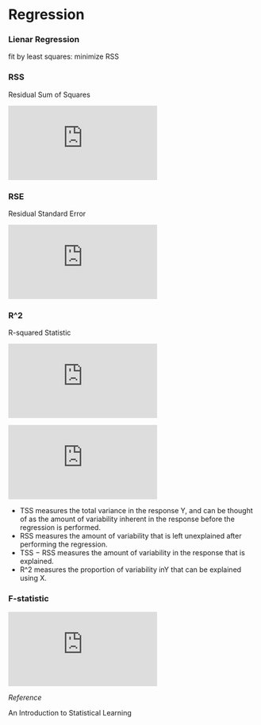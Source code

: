 Regression
==========

### Lienar Regression

fit by least squares: minimize RSS

### RSS

Residual Sum of Squares

![\textrm{RSS}=e_1^2+e_2^2+\cdots+e_n^2](http://latex.codecogs.com/gif.latex?%5Ctextrm%7BRSS%7D%3De_1%5E2&plus;e_2%5E2&plus;%5Ccdots&plus;e_n%5E2)

### RSE

Residual Standard Error

![\textrm{RSE}=\sqrt{\frac{1}{n-2}\textrm{RSS}}=\sqrt{\frac{1}{n-2}\sum_{i=1}^{n}(y_i-\hat{y}_i)^2}](http://latex.codecogs.com/gif.latex?%5Ctextrm%7BRSE%7D%3D%5Csqrt%7B%5Cfrac%7B1%7D%7Bn-2%7D%5Ctextrm%7BRSS%7D%7D%3D%5Csqrt%7B%5Cfrac%7B1%7D%7Bn-2%7D%5Csum_%7Bi%3D1%7D%5E%7Bn%7D%28y_i-%5Chat%7By%7D_i%29%5E2%7D)

### R^2

R-squared Statistic

![R^2=\frac{\textrm{TSS}-\textrm{RSS}}{\textrm{TSS}}=1-\frac{\textrm{RSS}}{\textrm{TSS}}](http://latex.codecogs.com/gif.latex?R%5E2%3D%5Cfrac%7B%5Ctextrm%7BTSS%7D-%5Ctextrm%7BRSS%7D%7D%7B%5Ctextrm%7BTSS%7D%7D%3D1-%5Cfrac%7B%5Ctextrm%7BRSS%7D%7D%7B%5Ctextrm%7BTSS%7D%7D)

![\textrm{TSS}=\sum(y_i-\bar{y})^2](http://latex.codecogs.com/gif.latex?%5Ctextrm%7BTSS%7D%3D%5Csum%28y_i-%5Cbar%7By%7D%29%5E2)

- TSS measures the total variance in the response Y, and can be thought of as the amount of variability inherent in the response before the regression is performed.
- RSS measures the amount of variability that is left unexplained after performing the regression.
- TSS − RSS measures the amount of variability in the response that is explained.
- R^2 measures the proportion of variability inY that can be explained using X.

### F-statistic

![F=\frac{(\textrm{TSS}-\textrm{RSS})/p}{\textrm{RSS}/(n-p-1)}](http://latex.codecogs.com/gif.latex?F%3D%5Cfrac%7B%28%5Ctextrm%7BTSS%7D-%5Ctextrm%7BRSS%7D%29/p%7D%7B%5Ctextrm%7BRSS%7D/%28n-p-1%29%7D)

*Reference*

An Introduction to Statistical Learning
